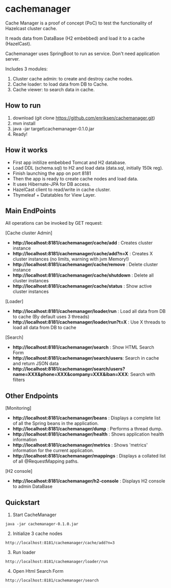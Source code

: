 # cachemanager

Cache Manager is a proof of concept (PoC) to test the functionality of Hazelcast cluster cache.

It reads data from DataBase (H2 embebbed) and load it to a cache (HazelCast).

Cachemanager uses SpringBoot to run as service. Don't need application server.

Includes 3 modules:

1. Cluster cache admin: to create and destroy cache nodes.
2. Cache loader: to load data from DB to Cache.
3. Cache viewer: to search data in cache.


## How to run

1. download (git clone https://github.com/enriksen/cachemanager.git)
2. mvn install
3. java -jar target\cachemanager-0.1.0.jar
4. Ready!
 
## How it works
* First app initilize embebbed Tomcat and H2 database. 
* Load DDL (schema.sql) to H2 and load data (data.sql, initially 150k reg).
* Finish launching the app on port 8181
* Then the app is ready to create cache nodes and load data.
* It uses Hibernate-JPA for DB access.
* HazelCast client to read/write in cache cluster.
* Thymeleaf + Datatables for View Layer.


## Main EndPoints

All operations can be invoked by GET request:

[Cache cluster Admin]
* **http://localhost:8181/cachemanager/cache/add** : Creates cluster instance
* **http://localhost:8181/cachemanager/cache/add?n=X** : Creates X cluster instances (no limits, warning with jvm Memory!)
* **http://localhost:8181/cachemanager/cache/remove** : Delete cluster instance
* **http://localhost:8181/cachemanager/cache/shutdown** : Delete all cluster instances
* **http://localhost:8181/cachemanager/cache/status** : Show active cluster instances

[Loader]
* **http://localhost:8181/cachemanager/loader/run** : Load all data from DB to cache (By default uses 3 threads)
* **http://localhost:8181/cachemanager/loader/run?t=X** : Use X threads to load all data from DB to cache 

[Search]
* **http://localhost:8181/cachemanager/search** : Show HTML Search Form
* **http://localhost:8181/cachemanager/search/users**: Search in cache and return JSON data
* **http://localhost:8181/cachemanager/search/users?name=XXX&phone=XXX&company=XXX&iban=XXX**: Search with filters


## Other Endpoints

[Monitoring]
* **http://localhost:8181/cachemanager/beans** : Displays a complete list of all the Spring beans in the application.
* **http://localhost:8181/cachemanager/dump** : Performs a thread dump.
* **http://localhost:8181/cachemanager/health** : Shows application health information
* **http://localhost:8181/cachemanager/metrics** : Shows 'metrics' information for the current application.
* **http://localhost:8181/cachemanager/mappings** : Displays a collated list of all @RequestMapping paths.

[H2 console]
* **http://localhost:8181/cachemanager/h2-console** : Displays H2 console to admin DataBase


## Quickstart

1. Start CacheManager
```
java -jar cachemanager-0.1.0.jar
```

2. Initialize 3 cache nodes
```
http://localhost:8181/cachemanager/cache/add?n=3
```

3. Run loader
```
http://localhost:8181/cachemanager/loader/run
```

4. Open Html Search Form
```
http://localhost:8181/cachemanager/search
```
